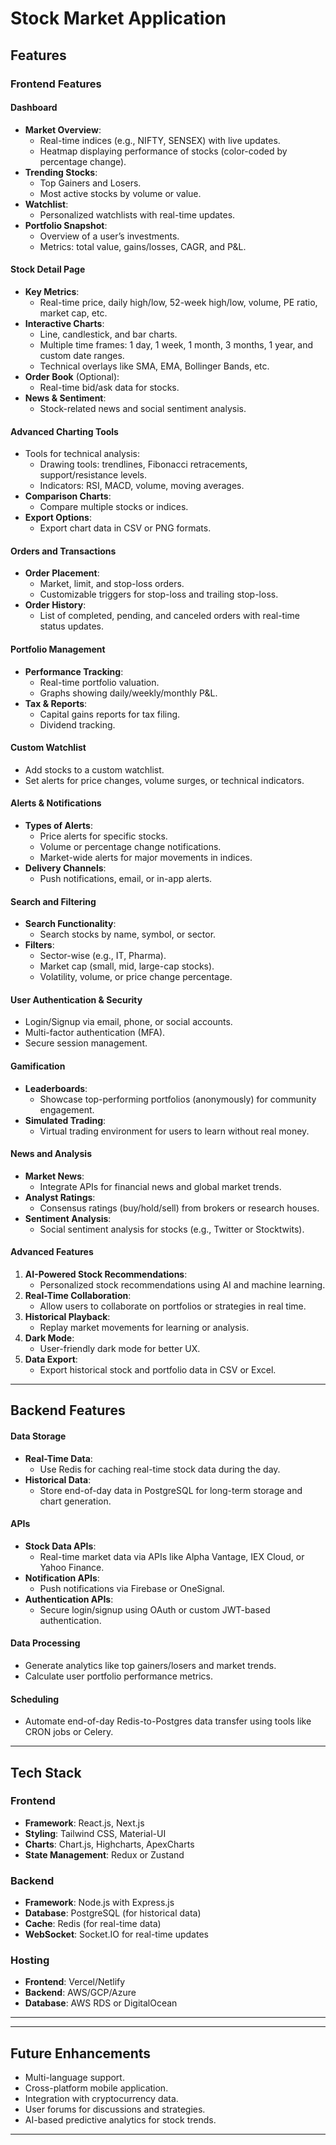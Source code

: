 # Stock Market Application

## **Features**

### **Frontend Features**

#### **Dashboard**
- **Market Overview**:
  - Real-time indices (e.g., NIFTY, SENSEX) with live updates.
  - Heatmap displaying performance of stocks (color-coded by percentage change).
- **Trending Stocks**:
  - Top Gainers and Losers.
  - Most active stocks by volume or value.
- **Watchlist**:
  - Personalized watchlists with real-time updates.
- **Portfolio Snapshot**:
  - Overview of a user’s investments.
  - Metrics: total value, gains/losses, CAGR, and P&L.

#### **Stock Detail Page**
- **Key Metrics**:
  - Real-time price, daily high/low, 52-week high/low, volume, PE ratio, market cap, etc.
- **Interactive Charts**:
  - Line, candlestick, and bar charts.
  - Multiple time frames: 1 day, 1 week, 1 month, 3 months, 1 year, and custom date ranges.
  - Technical overlays like SMA, EMA, Bollinger Bands, etc.
- **Order Book** (Optional):
  - Real-time bid/ask data for stocks.
- **News & Sentiment**:
  - Stock-related news and social sentiment analysis.

#### **Advanced Charting Tools**
- Tools for technical analysis:
  - Drawing tools: trendlines, Fibonacci retracements, support/resistance levels.
  - Indicators: RSI, MACD, volume, moving averages.
- **Comparison Charts**:
  - Compare multiple stocks or indices.
- **Export Options**:
  - Export chart data in CSV or PNG formats.

#### **Orders and Transactions**
- **Order Placement**:
  - Market, limit, and stop-loss orders.
  - Customizable triggers for stop-loss and trailing stop-loss.
- **Order History**:
  - List of completed, pending, and canceled orders with real-time status updates.

#### **Portfolio Management**
- **Performance Tracking**:
  - Real-time portfolio valuation.
  - Graphs showing daily/weekly/monthly P&L.
- **Tax & Reports**:
  - Capital gains reports for tax filing.
  - Dividend tracking.

#### **Custom Watchlist**
- Add stocks to a custom watchlist.
- Set alerts for price changes, volume surges, or technical indicators.

#### **Alerts & Notifications**
- **Types of Alerts**:
  - Price alerts for specific stocks.
  - Volume or percentage change notifications.
  - Market-wide alerts for major movements in indices.
- **Delivery Channels**:
  - Push notifications, email, or in-app alerts.

#### **Search and Filtering**
- **Search Functionality**:
  - Search stocks by name, symbol, or sector.
- **Filters**:
  - Sector-wise (e.g., IT, Pharma).
  - Market cap (small, mid, large-cap stocks).
  - Volatility, volume, or price change percentage.

#### **User Authentication & Security**
- Login/Signup via email, phone, or social accounts.
- Multi-factor authentication (MFA).
- Secure session management.

#### **Gamification**
- **Leaderboards**:
  - Showcase top-performing portfolios (anonymously) for community engagement.
- **Simulated Trading**:
  - Virtual trading environment for users to learn without real money.

#### **News and Analysis**
- **Market News**:
  - Integrate APIs for financial news and global market trends.
- **Analyst Ratings**:
  - Consensus ratings (buy/hold/sell) from brokers or research houses.
- **Sentiment Analysis**:
  - Social sentiment analysis for stocks (e.g., Twitter or Stocktwits).

#### **Advanced Features**
1. **AI-Powered Stock Recommendations**:
   - Personalized stock recommendations using AI and machine learning.
2. **Real-Time Collaboration**:
   - Allow users to collaborate on portfolios or strategies in real time.
3. **Historical Playback**:
   - Replay market movements for learning or analysis.
4. **Dark Mode**:
   - User-friendly dark mode for better UX.
5. **Data Export**:
   - Export historical stock and portfolio data in CSV or Excel.

---

## **Backend Features**

#### **Data Storage**
- **Real-Time Data**:
  - Use Redis for caching real-time stock data during the day.
- **Historical Data**:
  - Store end-of-day data in PostgreSQL for long-term storage and chart generation.

#### **APIs**
- **Stock Data APIs**:
  - Real-time market data via APIs like Alpha Vantage, IEX Cloud, or Yahoo Finance.
- **Notification APIs**:
  - Push notifications via Firebase or OneSignal.
- **Authentication APIs**:
  - Secure login/signup using OAuth or custom JWT-based authentication.

#### **Data Processing**
- Generate analytics like top gainers/losers and market trends.
- Calculate user portfolio performance metrics.

#### **Scheduling**
- Automate end-of-day Redis-to-Postgres data transfer using tools like CRON jobs or Celery.

---

## **Tech Stack**

### **Frontend**
- **Framework**: React.js, Next.js
- **Styling**: Tailwind CSS, Material-UI
- **Charts**: Chart.js, Highcharts, ApexCharts
- **State Management**: Redux or Zustand

### **Backend**
- **Framework**: Node.js with Express.js
- **Database**: PostgreSQL (for historical data)
- **Cache**: Redis (for real-time data)
- **WebSocket**: Socket.IO for real-time updates

### **Hosting**
- **Frontend**: Vercel/Netlify
- **Backend**: AWS/GCP/Azure
- **Database**: AWS RDS or DigitalOcean

---


---

## **Future Enhancements**
- Multi-language support.
- Cross-platform mobile application.
- Integration with cryptocurrency data.
- User forums for discussions and strategies.
- AI-based predictive analytics for stock trends.

---

